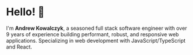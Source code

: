 # Hello! 👋

I'm __Andrew Kowalczyk__, a seasoned full stack software engineer with over 9 years of experience building performant, robust, and responsive web applications. Specializing in web development with JavaScript/TypeScript and React.

